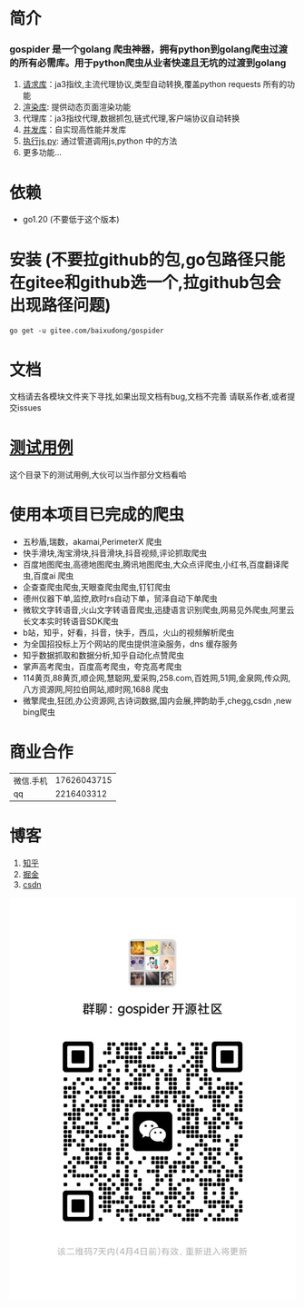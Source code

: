 # 简介
### gospider 是一个golang 爬虫神器，拥有python到golang爬虫过渡的所有必需库。用于python爬虫从业者快速且无坑的过渡到golang
1. [请求库](../../tree/master/requests)：ja3指纹,主流代理协议,类型自动转换,覆盖python requests 所有的功能
2. [渲染库](../../tree/master/splash): 提供动态页面渲染功能
3. 代理库：ja3指纹代理,数据抓包,链式代理,客户端协议自动转换
4. [并发库](../../tree/master/thread)：自实现高性能并发库
5. [执行js,py](../../tree/master/cmd): 通过管道调用js,python 中的方法
6. 更多功能...
# 依赖
* go1.20 (不要低于这个版本)
# 安装 (不要拉github的包,go包路径只能在gitee和github选一个,拉github包会出现路径问题)
```
go get -u gitee.com/baixudong/gospider
```
# 文档
文档请去各模块文件夹下寻找,如果出现文档有bug,文档不完善 请联系作者,或者提交issues
# [测试用例](../../tree/master/test) 
这个目录下的测试用例,大伙可以当作部分文档看哈

# 使用本项目已完成的爬虫
* 五秒盾,瑞数，akamai,PerimeterX 爬虫
* 快手滑块,淘宝滑块,抖音滑块,抖音视频,评论抓取爬虫
* 百度地图爬虫,高德地图爬虫,腾讯地图爬虫,大众点评爬虫,小红书,百度翻译爬虫,百度ai 爬虫
* 企查查爬虫爬虫,天眼查爬虫爬虫,钉钉爬虫
* 德州仪器下单,监控,欧时rs自动下单，贸泽自动下单爬虫
* 微软文字转语音,火山文字转语音爬虫,迅捷语言识别爬虫,网易见外爬虫,阿里云长文本实时转语音SDK爬虫
* b站，知乎，好看，抖音，快手，西瓜，火山的视频解析爬虫
* 为全国招投标上万个网站的爬虫提供渲染服务，dns 缓存服务
* 知乎数据抓取和数据分析,知乎自动化点赞爬虫
* 掌声高考爬虫，百度高考爬虫，夸克高考爬虫
* 114黄页,88黄页,顺企网,慧聪网,爱采购,258.com,百姓网,51网,金泉网,传众网,八方资源网,阿拉伯网站,顺时网,1688 爬虫
* 微擎爬虫,狂团,办公资源网,古诗词数据,国内会展,押韵助手,chegg,csdn ,new bing爬虫
# 商业合作
|||
|-|-|
|微信.手机|17626043715|
|qq|2216403312|

# 博客
1. [知乎](https://www.zhihu.com/people/xiao-bai-shu-87-3/posts)
2. [掘金](https://juejin.cn/user/4098624347452359/posts)
3. [csdn](https://blog.csdn.net/Mr_bai_404?type=blog)

![](im.jpg)